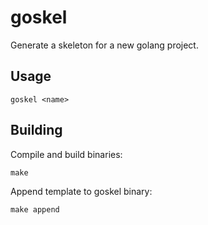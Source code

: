 goskel
======

Generate a skeleton for a new golang project.

Usage
-----

    goskel <name>

Building
--------

Compile and build binaries:

    make

Append template to goskel binary:

    make append
